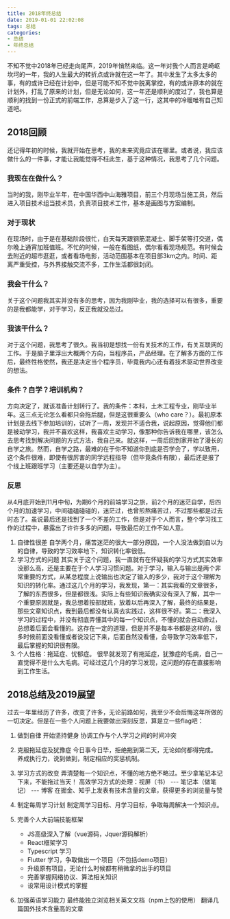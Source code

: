 ```yaml
---
title: 2018年终总结
date: 2019-01-01 22:02:08
tags: 总结
categories: 
- 总结
- 年终总结
---
```


不知不觉中2018年已经走向尾声，2019年悄然来临。这一年对我个人而言是崎岖坎坷的一年，我的人生最大的转折点或许就在这一年了。其中发生了太多太多的事，有的或许已经在计划中，但是可能不知不觉中脱离掌控，有的或许原本的就在计划外，打乱了原来的计划，但是无论如何，这一年还是顺利的度过了，我也算是顺利的找到一份正式的前端工作，总算是步入了这一行，这其中的冷暖唯有自己知道吧。

## 2018回顾

还记得年初的时候，我就开始在思考，我的未来究竟应该在哪里。或者说，我应该做什么的一件事，才能让我能觉得不枉此生，基于这种情况，我思考了几个问题。

### 我现在在做什么？

当时的我，刚毕业半年，在中国华西中山海雅项目，前三个月现场当施工员，然后进入项目技术组当技术员，负责项目技术工作，基本是画图与方案编制。

### 对于现状

在现场时，由于是在基础阶段很忙，白天每天跟钢筋混凝土、脚手架等打交道，偶尔晚上通宵加班值班。不忙的时候，一般在看图纸，偶尔看看现场规范。有时候会去附近的超市逛逛，或者看场电影，活动范围基本在项目部3km之内。时间、距离严重受控，与外界接触交流不多，工作生活都很封闭。
<!-- more -->
### 我会干什么？

关于这个问题我其实并没有多的思考，因为我刚毕业，我的选择可以有很多，重要的是我都能学，对于学习，反正我就没怂过。

### 我该干什么？

对于这个问题，我思考了很久。我当初是想找一份有关技术的工作，有关互联网的工作。于是脑子里浮出大概两个方向，当程序员，产品经理。在了解多方面的工作后，最终性格使然，我还是决定当个程序员，毕竟我内心还有着技术驱动世界改变的想法。

### 条件？自学？培训机构？

方向决定了，就该准备计划转行了。我的条件：本科，土木工程专业，刚毕业半年。这三点无论怎么看都只会拖后腿，但是这很重要么（who care？）。最初原本计划是去线下参加培训的，试听了一周，发现并不适合我，说起原因，觉得他们都是被动学习，我并不喜欢这样，我喜欢主动学习，像那种你告诉我在哪里，该怎么去思考找到解决问题的方式方法，我自己来。就这样，一周后回到家开始了漫长的自学之旅。然而，自学之路，最难的在于你不知道你到底是否学会了，学以致用，这个条件很难，即使有很厉害的同学远程指导（但毕竟条件有限），最后还是报了个线上班跟班学习（主要还是以自学为主）。

### 反思

从4月底开始到11月中旬，为期6个月的前端学习之旅，前2个月的迷茫自学，后四个月的加速学习，中间磕磕碰碰的，迷茫过，也曾煎熬痛苦过，不过那些都是过去时态了。虽说最后还是找到了一个不差的工作，但是对于个人而言，整个学习找工作的过程中，暴露出了许许多多的问题，导致最后的工作不如人意。

1. 自律性很差
    自学两个月，痛苦迷茫的很大一部分原因，一个人没法做到自以为的自律，导致的学习效率地下，知识转化率很低。
2. 学习方式的问题
    其实关于这个问题，我一直就有在怀疑我的学习方式其实效率没那么高，还是主要在于个人学习习惯问题。对于学习，输入与输出是两个非常重要的方式，从某总程度上说输出也决定了输入的多少，我对于这个理解为知识的转化率。通过这几个月的学习，我发现，第一：其实我看的文章很多，了解的东西很多，但是都很浅。实际上有些知识我确实没有深入了解，其中一个重要原因就是，我总想着按部就班，放着以后再深入了解，最终的结果是，那些文章知识点，我到最后都没有认真去实践过，这样很不好。第二：我深入学习的过程中，并没有彻底弄懂其中的每一个知识点，不懂的就会自动虐过，总想着后面会看懂的。这存在一定的道理，但是并不是每本书都是这样的，很多时候前面没看懂或者说没记下来，后面自然没看懂，会导致学习效率低下，最后掌握的知识很有限。
3. 个人性格：拖延症、忧郁症。
    很早就发现了有拖延症，犹豫症的毛病，自己一直觉得不是什么大毛病。可经过这几个月的学习发现，这问题的存在直接影响到工作生活。

## 2018总结及2019展望

过去一年里经历了许多，改变了许多，无论前路如何，我至少不会后悔这年所做的一切决定。但是在一些个人问题上我要做出深刻反思，算是立一些flag吧：

1. 做到自律
    开始坚持健身
    协调工作与个人学习之间的时间冲突

2. 克服拖延症及犹豫症
    今日事今日毕，拒绝拖到第二天，无论如何都得完成。
    养成执行力，说到做到，制定相应的奖惩机制。

3. 学习方式的改变
    弄清楚每一个知识点，不懂的地方绝不略过。至少拿笔记本记下来，不能拖过当天！
    高效学习方式的处理：视屏（书） ---  笔记本（做笔记） ---  博客
    在掘金、知乎上发表有技术含量的文章，获得更多的浏览量与赞

4. 制定每周学习计划
    制定周学习目标、月学习目标，争取每周解决一个知识点。

5. 完善个人大前端技能框架
    * JS高级深入了解（vue源码，Jquer源码解析）
    * React框架学习
    * Typescript 学习
    * Flutter 学习，争取做出一个项目（不包括demo项目）
    * 升级原有项目，无论什么时候都有稍微拿的出手的项目
    * 完善掌握网络协议、算法相关知识
    * 设常用设计模式的掌握

6. 加强英语学习能力
    最终能独立浏览相关英文文档（npm上包的使用）
    翻译几篇国外技术含量高的文章